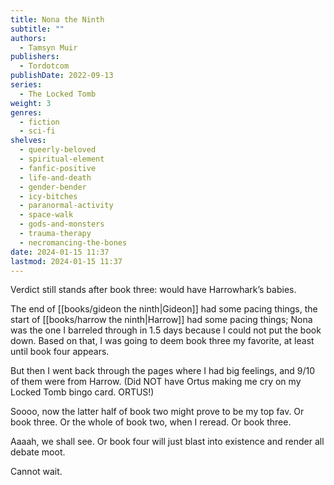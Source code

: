 ```yaml
---
title: Nona the Ninth
subtitle: ""
authors:
  - Tamsyn Muir
publishers:
  - Tordotcom
publishDate: 2022-09-13
series:
  - The Locked Tomb
weight: 3
genres:
  - fiction
  - sci-fi
shelves:
  - queerly-beloved
  - spiritual-element
  - fanfic-positive
  - life-and-death
  - gender-bender
  - icy-bitches
  - paranormal-activity
  - space-walk
  - gods-and-monsters
  - trauma-therapy
  - necromancing-the-bones
date: 2024-01-15 11:37
lastmod: 2024-01-15 11:37
---
```

Verdict still stands after book three: would have Harrowhark’s babies.

The end of [[books/gideon the ninth|Gideon]] had some pacing things, the start of [[books/harrow the ninth|Harrow]] had some pacing things; Nona was the one I barreled through in 1.5 days because I could not put the book down. Based on that, I was going to deem book three my favorite, at least until book four appears. 

But then I went back through the pages where I had big feelings, and 9/10 of them were from Harrow. (Did NOT have Ortus making me cry on my Locked Tomb bingo card. ORTUS!) 

Soooo, now the latter half of book two might prove to be my top fav. Or book three. Or the whole of book two, when I reread. Or book three. 

Aaaah, we shall see. Or book four will just blast into existence and render all debate moot. 

Cannot wait.